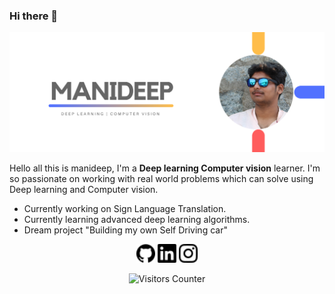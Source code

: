 ### Hi there 👋

![banner](https://github.com/manideep03/manideep03/blob/master/cover.png)

Hello all this is manideep, I'm a **Deep learning Computer vision** learner. I'm so passionate on working with real world problems which can solve using Deep learning and Computer vision.

- Currently working on Sign Language Translation.
- Currently learning advanced deep learning algorithms.
- Dream project "Building my own Self Driving car"

<p align="center">
  <a href="https://www.github.com/manideep03" alt="github"><img src="https://github.com/manideep03/manideep03/blob/master/github.png" width="30px"></a>
  <a href="https://www.linkedin.com/in/manideepgujjari" alt="linkedin"><img src="https://github.com/manideep03/manideep03/blob/master/linkedin.png" width="30px"></a>
  <a href="https://www.instagram.com/__manideep_" alt="insta"><img src="https://github.com/manideep03/manideep03/blob/master/instagram.png" width="30px"></a>
</p>

<p align="center">
  <img src="https://visitor-badge.glitch.me/badge?page_id=manideep03.manideep03" alt="Visitors Counter">
</p>
